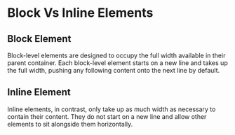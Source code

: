 # Block Vs Inline Elements 

## Block Element 

Block-level elements are designed to occupy the full width available in their parent container. Each block-level element starts on a new line and takes up the full width, pushing any following content onto the next line by default.

## Inline Element

Inline elements, in contrast, only take up as much width as necessary to contain their content. They do not start on a new line and allow other elements to sit alongside them horizontally.